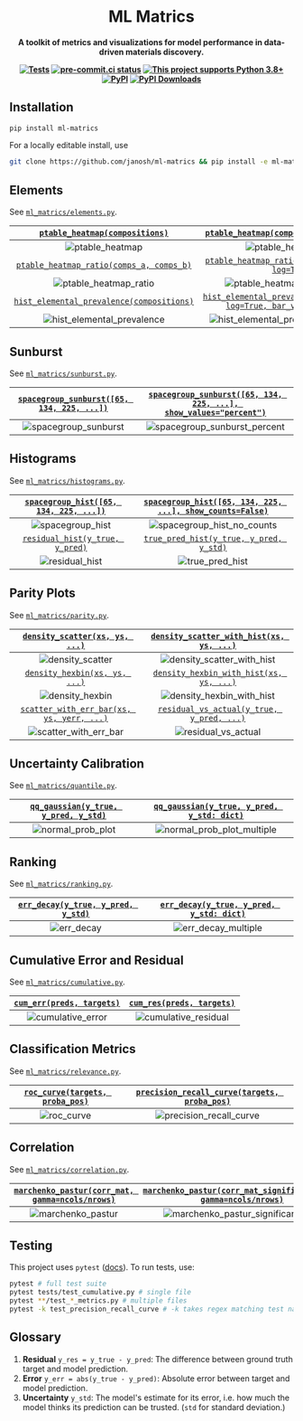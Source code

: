 <h1 align="center">ML Matrics</h1>

<h4 align="center">

A toolkit of metrics and visualizations for model performance in data-driven materials discovery.

[![Tests](https://github.com/janosh/ml-matrics/actions/workflows/test.yml/badge.svg)](https://github.com/janosh/ml-matrics/actions/workflows/test.yml)
[![pre-commit.ci status](https://results.pre-commit.ci/badge/github/janosh/ml-matrics/main.svg)](https://results.pre-commit.ci/latest/github/janosh/ml-matrics/main)
[![This project supports Python 3.8+](https://img.shields.io/badge/Python-3.8+-blue.svg)](https://python.org/downloads)
[![PyPI](https://img.shields.io/pypi/v/ml-matrics)](https://pypi.org/project/ml-matrics)
[![PyPI Downloads](https://img.shields.io/pypi/dm/ml-matrics)](https://pypistats.org/packages/ml-matrics)

</h4>

## Installation

```sh
pip install ml-matrics
```

For a locally editable install, use

```sh
git clone https://github.com/janosh/ml-matrics && pip install -e ml-matrics
```

## Elements

See [`ml_matrics/elements.py`](ml_matrics/elements.py).

|      [`ptable_heatmap(compositions)`](ml_matrics/elements.py)       |                [`ptable_heatmap(compositions, log=True)`](ml_matrics/elements.py)                 |
| :-----------------------------------------------------------------: | :-----------------------------------------------------------------------------------------------: |
|                          ![ptable_heatmap]                          |                                       ![ptable_heatmap_log]                                       |
| [`ptable_heatmap_ratio(comps_a, comps_b)`](ml_matrics/elements.py)  |           [`ptable_heatmap_ratio(comps_b, comps_a, log=True)`](ml_matrics/elements.py)            |
|                       ![ptable_heatmap_ratio]                       |                                  ![ptable_heatmap_ratio_inverse]                                  |
| [`hist_elemental_prevalence(compositions)`](ml_matrics/elements.py) | [`hist_elemental_prevalence(compositions, log=True, bar_values='count')`](ml_matrics/elements.py) |
|                    ![hist_elemental_prevalence]                     |                              ![hist_elemental_prevalence_log_count]                               |

## Sunburst

See [`ml_matrics/sunburst.py`](ml_matrics/sunburst.py).

| [`spacegroup_sunburst([65, 134, 225, ...])`](ml_matrics/sunburst.py) | [`spacegroup_sunburst([65, 134, 225, ...], show_values="percent")`](ml_matrics/sunburst.py) |
| :------------------------------------------------------------------: | :-----------------------------------------------------------------------------------------: |
|                        ![spacegroup_sunburst]                        |                               ![spacegroup_sunburst_percent]                                |

## Histograms

See [`ml_matrics/histograms.py`](ml_matrics/histograms.py).

| [`spacegroup_hist([65, 134, 225, ...])`](ml_matrics/histograms.py) | [`spacegroup_hist([65, 134, 225, ...], show_counts=False)`](ml_matrics/histograms.py) |
| :----------------------------------------------------------------: | :-----------------------------------------------------------------------------------: |
|                         ![spacegroup_hist]                         |                             ![spacegroup_hist_no_counts]                              |
|    [`residual_hist(y_true, y_pred)`](ml_matrics/histograms.py)     |          [`true_pred_hist(y_true, y_pred, y_std)`](ml_matrics/histograms.py)          |
|                          ![residual_hist]                          |                                   ![true_pred_hist]                                   |

## Parity Plots

See [`ml_matrics/parity.py`](ml_matrics/parity.py).

|      [`density_scatter(xs, ys, ...)`](ml_matrics/parity.py)       | [`density_scatter_with_hist(xs, ys, ...)`](ml_matrics/parity.py)  |
| :---------------------------------------------------------------: | :---------------------------------------------------------------: |
|                        ![density_scatter]                         |                   ![density_scatter_with_hist]                    |
|       [`density_hexbin(xs, ys, ...)`](ml_matrics/parity.py)       |  [`density_hexbin_with_hist(xs, ys, ...)`](ml_matrics/parity.py)  |
|                         ![density_hexbin]                         |                    ![density_hexbin_with_hist]                    |
| [`scatter_with_err_bar(xs, ys, yerr, ...)`](ml_matrics/parity.py) | [`residual_vs_actual(y_true, y_pred, ...)`](ml_matrics/parity.py) |
|                      ![scatter_with_err_bar]                      |                       ![residual_vs_actual]                       |

## Uncertainty Calibration

See [`ml_matrics/quantile.py`](ml_matrics/quantile.py).

| [`qq_gaussian(y_true, y_pred, y_std)`](ml_matrics/quantile.py) | [`qq_gaussian(y_true, y_pred, y_std: dict)`](ml_matrics/quantile.py) |
| :------------------------------------------------------------: | :------------------------------------------------------------------: |
|                      ![normal_prob_plot]                       |                     ![normal_prob_plot_multiple]                     |

## Ranking

See [`ml_matrics/ranking.py`](ml_matrics/ranking.py).

| [`err_decay(y_true, y_pred, y_std)`](ml_matrics/ranking.py) | [`err_decay(y_true, y_pred, y_std: dict)`](ml_matrics/ranking.py) |
| :---------------------------------------------------------: | :---------------------------------------------------------------: |
|                        ![err_decay]                         |                       ![err_decay_multiple]                       |

## Cumulative Error and Residual

See [`ml_matrics/cumulative.py`](ml_matrics/cumulative.py).

| [`cum_err(preds, targets)`](ml_matrics/cumulative.py) | [`cum_res(preds, targets)`](ml_matrics/cumulative.py) |
| :---------------------------------------------------: | :---------------------------------------------------: |
|                  ![cumulative_error]                  |                ![cumulative_residual]                 |

## Classification Metrics

See [`ml_matrics/relevance.py`](ml_matrics/relevance.py).

| [`roc_curve(targets, proba_pos)`](ml_matrics/relevance.py) | [`precision_recall_curve(targets, proba_pos)`](ml_matrics/relevance.py) |
| :--------------------------------------------------------: | :---------------------------------------------------------------------: |
|                        ![roc_curve]                        |                        ![precision_recall_curve]                        |

## Correlation

See [`ml_matrics/correlation.py`](ml_matrics/correlation.py).

| [`marchenko_pastur(corr_mat, gamma=ncols/nrows)`](ml_matrics/correlation.py) | [`marchenko_pastur(corr_mat_significant_eval, gamma=ncols/nrows)`](ml_matrics/correlation.py) |
| :--------------------------------------------------------------------------: | :-------------------------------------------------------------------------------------------: |
|                             ![marchenko_pastur]                              |                             ![marchenko_pastur_significant_eval]                              |

## Testing

This project uses `pytest` ([docs](https://docs.pytest.org/en/stable/usage.html)). To run tests, use:

```sh
pytest # full test suite
pytest tests/test_cumulative.py # single file
pytest **/test_*_metrics.py # multiple files
pytest -k test_precision_recall_curve # -k takes regex matching test names
```

## Glossary

1. **Residual** `y_res = y_true - y_pred`: The difference between ground truth target and model prediction.
2. **Error** `y_err = abs(y_true - y_pred)`: Absolute error between target and model prediction.
3. **Uncertainty** `y_std`: The model's estimate for its error, i.e. how much the model thinks its prediction can be trusted. (`std` for standard deviation.)

[density_scatter]: https://raw.githubusercontent.com/janosh/ml-matrics/main/assets/density_scatter.svg
[density_scatter_with_hist]: https://raw.githubusercontent.com/janosh/ml-matrics/main/assets/density_scatter_with_hist.svg
[density_hexbin]: https://raw.githubusercontent.com/janosh/ml-matrics/main/assets/density_hexbin.svg
[density_hexbin_with_hist]: https://raw.githubusercontent.com/janosh/ml-matrics/main/assets/density_hexbin_with_hist.svg
[scatter_with_err_bar]: https://raw.githubusercontent.com/janosh/ml-matrics/main/assets/scatter_with_err_bar.svg
[residual_vs_actual]: https://raw.githubusercontent.com/janosh/ml-matrics/main/assets/residual_vs_actual.svg
[ptable_heatmap]: https://raw.githubusercontent.com/janosh/ml-matrics/main/assets/ptable_heatmap.svg
[ptable_heatmap_log]: https://raw.githubusercontent.com/janosh/ml-matrics/main/assets/ptable_heatmap_log.svg
[hist_elemental_prevalence]: https://raw.githubusercontent.com/janosh/ml-matrics/main/assets/hist_elemental_prevalence.svg
[hist_elemental_prevalence_log_count]: https://raw.githubusercontent.com/janosh/ml-matrics/main/assets/hist_elemental_prevalence_log_count.svg
[ptable_heatmap_ratio]: https://raw.githubusercontent.com/janosh/ml-matrics/main/assets/ptable_heatmap_ratio.svg
[ptable_heatmap_ratio_inverse]: https://raw.githubusercontent.com/janosh/ml-matrics/main/assets/ptable_heatmap_ratio_inverse.svg
[normal_prob_plot]: https://raw.githubusercontent.com/janosh/ml-matrics/main/assets/normal_prob_plot.svg
[normal_prob_plot_multiple]: https://raw.githubusercontent.com/janosh/ml-matrics/main/assets/normal_prob_plot_multiple.svg
[err_decay]: https://raw.githubusercontent.com/janosh/ml-matrics/main/assets/err_decay.svg
[err_decay_multiple]: https://raw.githubusercontent.com/janosh/ml-matrics/main/assets/err_decay_multiple.svg
[cumulative_error]: https://raw.githubusercontent.com/janosh/ml-matrics/main/assets/cumulative_error.svg
[cumulative_residual]: https://raw.githubusercontent.com/janosh/ml-matrics/main/assets/cumulative_residual.svg
[roc_curve]: https://raw.githubusercontent.com/janosh/ml-matrics/main/assets/roc_curve.svg
[precision_recall_curve]: https://raw.githubusercontent.com/janosh/ml-matrics/main/assets/precision_recall_curve.svg
[marchenko_pastur]: https://raw.githubusercontent.com/janosh/ml-matrics/main/assets/marchenko_pastur.svg
[marchenko_pastur_significant_eval]: https://raw.githubusercontent.com/janosh/ml-matrics/main/assets/marchenko_pastur_significant_eval.svg
[residual_hist]: https://raw.githubusercontent.com/janosh/ml-matrics/main/assets/residual_hist.svg
[true_pred_hist]: https://raw.githubusercontent.com/janosh/ml-matrics/main/assets/true_pred_hist.svg
[spacegroup_hist]: https://raw.githubusercontent.com/janosh/ml-matrics/main/assets/spacegroup_hist.svg
[spacegroup_hist_no_counts]: https://raw.githubusercontent.com/janosh/ml-matrics/main/assets/spacegroup_hist_no_counts.svg
[spacegroup_sunburst]: https://raw.githubusercontent.com/janosh/ml-matrics/main/assets/spacegroup_sunburst.svg
[spacegroup_sunburst_percent]: https://raw.githubusercontent.com/janosh/ml-matrics/main/assets/spacegroup_sunburst_percent.svg
